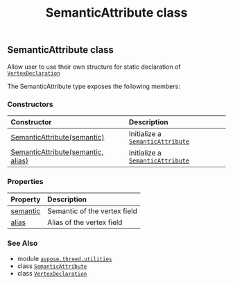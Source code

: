 ﻿---
title: SemanticAttribute class
second_title: Aspose.3D for Python via .NET API References
description: 
type: docs
weight: 170
url: /python-net/aspose.threed.utilities/semanticattribute/
is_root: false
---

## SemanticAttribute class

Allow user to use their own structure for static declaration of [`VertexDeclaration`](/3d/python-net/aspose.threed.utilities/vertexdeclaration)



The SemanticAttribute type exposes the following members:

### Constructors
| Constructor | Description |
| :- | :- |
| [SemanticAttribute(semantic)](/3d/python-net/aspose.threed.utilities/semanticattribute/__init__/#VertexFieldSemantic) | Initialize a [`SemanticAttribute`](/3d/python-net/aspose.threed.utilities/semanticattribute) |
| [SemanticAttribute(semantic, alias)](/3d/python-net/aspose.threed.utilities/semanticattribute/__init__/#VertexFieldSemantic-str) | Initialize a [`SemanticAttribute`](/3d/python-net/aspose.threed.utilities/semanticattribute) |


### Properties
| Property | Description |
| :- | :- |
| [semantic](/3d/python-net/aspose.threed.utilities/semanticattribute/semantic) | Semantic of the vertex field |
| [alias](/3d/python-net/aspose.threed.utilities/semanticattribute/alias) | Alias of the vertex field |



### See Also
* module [`aspose.threed.utilities`](..)
* class [`SemanticAttribute`](/3d/python-net/aspose.threed.utilities/semanticattribute)
* class [`VertexDeclaration`](/3d/python-net/aspose.threed.utilities/vertexdeclaration)

